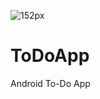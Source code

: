 
![152px](https://user-images.githubusercontent.com/38810169/40233025-0f23ed78-5ac3-11e8-8cdf-987cc97ed098.png)

# ToDoApp
Android To-Do App
